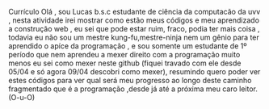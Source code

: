 Currículo
Olá , sou Lucas b.s.c estudante de ciência da computacão da uvv , nesta atividade irei mostrar como estão meus códigos e meu aprendizado a construção web , eu sei que pode estar ruim, fraco, podia ter mais coisa , todavia eu não sou um mestre kung-fu,mestre-ninja nem um gênio para ter aprendido o apíce da programação , e sou somente um estudante de 1º período que nem aprendeu a mexer direito com a programação muito menos eu sei como mexer neste github (fiquei travado com ele desde 05/04 e só agora 09/04 descobri como mexer), resumindo quero poder ver estes códigos para ver qual será meu progresso ao longo deste caminho fragmentado que é a programação ,desde já até a próxima meu caro leitor.  (O-u-O)

